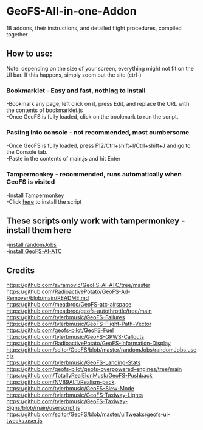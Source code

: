 # GeoFS-All-in-one-Addon
18 addons, their instructions, and detailed flight procedures, compiled together <br/>
## How to use: <br/>
Note: depending on the size of your screen, everything might not fit on the UI bar. If this happens, simply zoom out the site (ctrl-)
### Bookmarklet - Easy and fast, nothing to install
-Bookmark any page, left click on it, press Edit, and replace the URL with the contents of bookmarklet.js <br/>
-Once GeoFS is fully loaded, click on the bookmark to run the script.
### Pasting into console - not recommended, most cumbersome
-Once GeoFS is fully loaded, press F12/Ctrl+shift+I/Ctrl+shift+J and go to the Console tab. <br/>
-Paste in the contents of main.js and hit Enter
### Tampermonkey - recommended, runs automatically when GeoFS is visited
-Install [Tampermonkey](https://www.tampermonkey.net/) <br/>
-Click [here](https://github.com/geofs-pilot/GeoFS-All-in-one-Addon/raw/main/GeoFS-All-in-one-Addon.user.js) to install the script
## These scripts only work with tampermonkey - install them here
-[install randomJobs](https://github.com/scitor/GeoFS/raw/master/randomJobs/randomJobs.user.js) <br/>
-[install GeoFS-AI-ATC](https://github.com/avramovic/geofs-ai-atc/raw/master/GeoFS-AI-ATC.user.js)
## Credits
https://github.com/avramovic/GeoFS-AI-ATC/tree/master <br/>
https://github.com/RadioactivePotato/GeoFS-Ad-Remover/blob/main/README.md <br/>
https://github.com/meatbroc/GeoFS-atc-airspace <br/>
https://github.com/meatbroc/geofs-autothrottle/tree/main <br/>
https://github.com/tylerbmusic/GeoFS-Failures <br/>
https://github.com/tylerbmusic/GeoFS-Flight-Path-Vector <br/>
https://github.com/geofs-pilot/GeoFS-Fuel <br/>
https://github.com/tylerbmusic/GeoFS-GPWS-Callouts <br/>
https://github.com/RadioactivePotato/GeoFS-Information-Display <br/>
https://github.com/scitor/GeoFS/blob/master/randomJobs/randomJobs.user.js <br/>
https://github.com/tylerbmusic/GeoFS-Landing-Stats <br/>
https://github.com/geofs-pilot/geofs-overpowered-engines/tree/main <br/>
https://github.com/TotallyRealElonMusk/GeoFS-Pushback <br/>
https://github.com/NVB9ALT/Realism-pack. <br/>
https://github.com/tylerbmusic/GeoFS-Slew-Mode <br/>
https://github.com/tylerbmusic/GeoFS-Taxiway-Lights <br/>
https://github.com/tylerbmusic/GeoFS-Taxiway-Signs/blob/main/userscript.js <br/>
https://github.com/scitor/GeoFS/blob/master/uiTweaks/geofs-ui-tweaks.user.js
